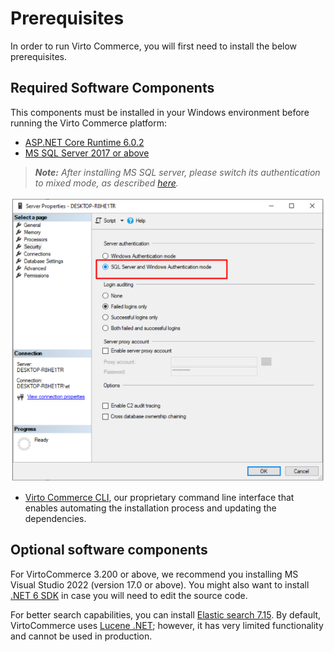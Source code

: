 ﻿# Prerequisites
In order to run Virto Commerce, you will first need to install the below prerequisites.

## Required Software Components
This components must be installed in your Windows environment before running the Virto Commerce platform:

 - [ASP.NET Core Runtime 6.0.2](https://dotnet.microsoft.com/en-us/download/dotnet/6.0 "Installing ASP.NET Core Runtime")
 - [MS SQL Server 2017 or above](https://www.microsoft.com/en-us/sql-server/sql-server-downloads "Installing MS SQL Server")

> ***Note:*** *After installing MS SQL server, please switch its authentication to mixed mode, as described [here](https://www.top-password.com/knowledge/sql-server-authentication-mode.html).*

![Selecting server authentication mode](media/01-selecting-server-authentication.png)

- [Virto Commerce CLI](https://github.com/VirtoCommerce/vc-build), our proprietary command line interface that enables automating the installation process and updating the dependencies.

## Optional software components
For VirtoCommerce 3.200 or above, we recommend you installing MS Visual Studio 2022 (version 17.0 or above). You might also want to install [.NET 6 SDK](https://dotnet.microsoft.com/en-us/download/dotnet/6.0 "Installing .NET 6 SDK") in case you will need to edit the source code.

For better search capabilities, you can install [Elastic search 7.15](https://www.elastic.co/downloads/past-releases/elasticsearch-7-15-0). By default, VirtoCommerce uses [Lucene .NET](https://lucenenet.apache.org/); however, it has very limited functionality and cannot be used in production.
